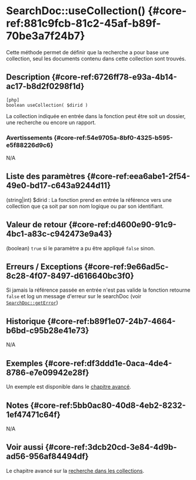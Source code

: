 # SearchDoc::useCollection() {#core-ref:881c9fcb-81c2-45af-b89f-70be3a7f24b7}

<div class="short-description">
Cette méthode permet de définir que la recherche a pour base une collection, 
seul les documents contenu dans cette collection sont trouvés.
</div>
<!--
<div class="applicability">
Obsolète depuis #.#.#
</div>
-->

## Description {#core-ref:6726ff78-e93a-4b14-ac17-b8d2f0298f1d}

    [php]
    boolean useCollection( $dirid )

La collection indiquée en entrée dans la fonction peut être soit un dossier, 
une recherche ou encore un rapport.

### Avertissements {#core-ref:54e9705a-8bf0-4325-b595-e5f88226d9c6}

N/A

## Liste des paramètres {#core-ref:eea6abe1-2f54-49e0-bd17-c643a9244d11}

(string|int) $dirid
:   La fonction prend en entrée la référence vers une collection que ça soit 
    par son nom logique ou par son identifiant.

## Valeur de retour {#core-ref:d4600e90-91c9-4bc1-a83c-c942473e9a43}

(boolean) `true` si le paramètre a pu être appliqué `false` sinon.

## Erreurs / Exceptions {#core-ref:9e66ad5c-8c28-4f07-8497-d616640bc3f0}

Si jamais la référence passée en entrée n'est pas valide la fonction retourne
`false` et log un message d'erreur sur le searchDoc 
(voir [`SearchDoc::getError`][searchDocGetError])

## Historique {#core-ref:b89f1e07-24b7-4664-b6bd-c95b28e41e73}

N/A

## Exemples {#core-ref:df3ddd1e-0aca-4de4-8786-e7e09942e28f}

Un exemple est disponible dans le [chapitre avancé][advancedUseCollection].

## Notes {#core-ref:5bb0ac80-40d8-4eb2-8232-1ef47471c64f}

N/A

## Voir aussi {#core-ref:3dcb20cd-3e84-4d9b-ad56-956af84494df}

Le chapitre avancé sur la [recherche dans les collections][advancedUseCollection].

<!-- links -->

[searchDocGetError]:        #core-ref:e57302ed-319e-4d63-b817-7a22d0ead3f2
[advancedUseCollection]:    #core-ref:7f084be4-ceb8-464d-81e4-8902da361aff